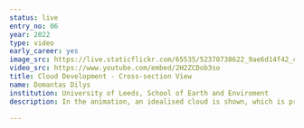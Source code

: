 ```yaml
---
status: live
entry_no: 06
year: 2022
type: video 
early_career: yes
image_src: https://live.staticflickr.com/65535/52370738622_9ae6d14f42_c_d.jpg
video_src: https://www.youtube.com/embed/2H2ZCDob3so 
title: Cloud Development - Cross-section View
name: Domantas Dilys
institution: University of Leeds, School of Earth and Enviroment
description: In the animation, an idealised cloud is shown, which is produced by a rising warm and moist air mass. There are seven timesteps, showing cloud development over time. Simulation was produced using a revolutionary parcel-based cloud model developed by the University of St Andrews, the University of Leeds and EPCC. The model, PMPIC, was parallelised in an eCSE project (eCSE12-10), and run on ARCHER2. During 2022 Summer Visualisation Internship, the video was produced on the GPU-enabled Faculty of Engineering Linux system at the University of Leeds. Volume Rendering capabilities of ParaView, as well as custom cross-section filter made it possible to obtain a unique perspective of the inside of the cloud, as it is developing. The colours show the liquid water content, from blue to red signifying low-to-high liquid content.
  
---
```

